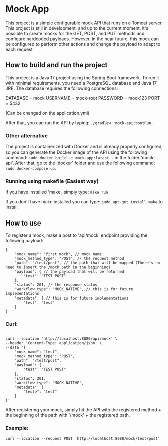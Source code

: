 # Mock App
This project is a simple configurable mock API that runs on a Tomcat server. This project is still in development, and up to the current moment, it's possible to create mocks for the GET, POST, and PUT methods and configure hardcoded payloads. However, in the near future, this mock can be configured to perform other actions and change the payload to adapt to each request

## How to build and run the project

This project is a Java 17 project using the Spring Boot framework. To run it with minimal requirements, you need a PostgreSQL database and Java 17 JRE. The database requires the following connections:

DATABASE = mock
USERNAME = mock-root
PASSWORD = mock123
PORT     = 5432

(Can be changed on the application.yml)

After that, you can run the API by typing: ```./gradlew :mock-api:bootRun.```

### Other alternative

The project is containerized with Docker and is already properly configured, so you can generate the Docker image of the API using the following command: ```sudo docker build -t mock-app:latest .``` in the folder 'mock-api'.
After that, go to the 'docker' folder and use the following command: ```sudo docker-compose up```.

### Running using makefile (Easiest way)

If you have installed 'make', simply type: ```make run```

If you don't have make installed you can type: ```sudo apt-get install make``` to install.

## How to use

To register a mock, make a post to 'api/mock' endpoint providing the following payload:
```
{
    "mock_name": "first mock", // mock name
    "mock_method_type": "POST", // the request method
    "path": "/test/post", // the path that will be mapped (There's no need to insert the /mock path in the beginning)
    "payload": { // the payload that will be returned
        "test": "TEST POST"
    },
    "status": 201, // the response status
    "workflow_type": "MOCK_NATIVE", // this is for future implementations
    "metadata": { // this is for future implementations
        "test": "test"
    }
}
```

### Curl:
```

curl --location 'http://localhost:8080/api/mock' \
--header 'Content-Type: application/json' \
--data '{
    "mock_name": "test",
    "mock_method_type": "POST",
    "path": "/test/post",
    "payload": {
        "test": "TEST POST"
    },
    "status": 201,
    "workflow_type": "MOCK_NATIVE",
    "metadata": {
        "teste": "test"
    }
}'
```

After registering your mock, simply hit the API with the registered method + the beginning of the path with '/mock' + the registered path.

### Exemple:
```curl --location --request POST 'http://localhost:8080/mock/test/post'```
